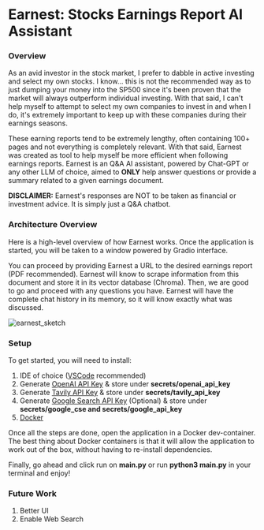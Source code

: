 # Earnest: Stocks Earnings Report AI Assistant

### Overview
As an avid investor in the stock market, I prefer to dabble in active investing and select my own stocks. I know... this is not the recommended way as to just dumping your money into the SP500 since it's been proven that the market will always outperform individual investing. With that said, I can't help myself to attempt to select my own companies to invest in and when I do, it's extremely important to keep up with these companies during their earnings seasons.

These earning reports tend to be extremely lengthy, often containing 100+ pages and not everything is completely relevant. With that said, Earnest was created as tool to help myself be more efficient when following earnings reports. Earnest is an Q&A AI assistant, powered by Chat-GPT or any other LLM of choice, aimed to **ONLY** help answer questions or provide a summary related to a given earnings document.

**DISCLAIMER:** Earnest's responses are NOT to be taken as financial or investment advice. It is simply just a Q&A chatbot. 


### Architecture Overview
Here is a high-level overview of how Earnest works.
Once the application is started, you will be taken to a window powered by Gradio interface.

You can proceed by providing Earnest a URL to the desired earnings report (PDF recommended). Earnest will know to scrape information from this document and store it in its vector database (Chroma).
Then, we are good to go and proceed with any questions you have. Earnest will have the complete chat history in its memory, so it will know exactly what was discussed.

![earnest_sketch](https://github.com/user-attachments/assets/f0b2fb79-02d7-43c6-9bda-e87a3df53825)


### Setup
To get started, you will need to install:

1. IDE of choice ([VSCode](https://code.visualstudio.com/download) recommended)
2. Generate [OpenAI API Key](https://openai.com/index/openai-api/) & store under **secrets/openai_api_key**
3. Generate [Tavily API Key](https://app.tavily.com/home) & store under **secrets/tavily_api_key**
4. Generate [Google Search API Key](https://python.langchain.com/v0.2/docs/integrations/tools/google_search/) (Optional) & store under **secrets/google_cse and secrets/google_api_key**
5. [Docker](https://www.docker.com/products/docker-desktop/) 

Once all the steps are done, open the application in a Docker dev-container. The best thing about Docker containers is that it will allow the application to work out of the box, without having to re-install dependencies.

Finally, go ahead and click run on **main.py** or run **python3 main.py** in your terminal and enjoy!


### Future Work
1. Better UI
2. Enable Web Search
